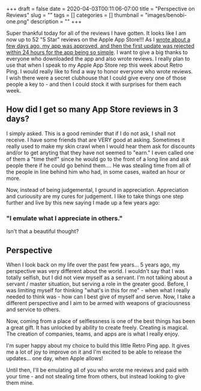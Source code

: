 +++ 
draft = false
date = 2020-04-03T00:11:06-07:00
title = "Perspective on Reviews"
slug = "" 
tags = []
categories = []
thumbnail = "images/benobi-one.png"
description = ""
+++

Super thankful today for all of the reviews I have gotten. It looks like I am now up to 52 "5 Star" reviews on the Apple App Store!!! As I [wrote about a few days ago, my app was approved, and then the first update was rejected within 24 hours for the app being so simple](https://benobi.one/posts/app_store_rejection/). I want to give a big thanks to everyone who downloaded the app and also wrote reviews. I really plan to use that when I speak to my Apple App Store rep this week about Retro Ping. I would really like to find a way to honor everyone who wrote reviews. I wish there were a secret clubhouse that I could give every one of those people a key to - and then I could stock it with surprises for them each week. 

## How did I get so many App Store reviews in 3 days? 

I simply asked. This is a good reminder that if I do not ask, I shall not receive. I have some friends that are VERY good at asking. Sometimes it really used to make my skin crawl when I would hear them ask for discounts and/or to get anyting that they have not seemed to "earn." I even called one of them a "time theif" since he would go to the front of a long line and ask people there if he could go behind them.... He was stealing time from all of the people in line behind him who had, in some cases, waited an hour or more.

Now, instead of being judgemental, I ground in appreciation. Appreciation and curiousity are my cures for judgement. I like to take things one step further and live by this new saying I made up a few years ago:

### "I emulate what I appreciate in others." 

Isn't that a beautiful thought? 

## Perspective 
When I look back on my life over the past few years... 5 years ago, my perspective was very different about the world. I wouldn't say that I was totally selfish, but I did not view myself as a servant. I'm not talking about a servant / master situation, but serving a role in the greater good. Before, I was limiting myself for thinking "what's in this for me" - when what I really needed to think was - how can I best give of myself and serve. Now, I take a different perspective and I aim to be armed with weapons of graciousness and service to others. 

Now, coming from a place of selflessness is one of the best things has been a great gift. It has unlocked by ability to create freely. Creating is magical. The creation of companies, teams, and apps are is what I really enjoy. 

I'm super happy about my choice to build this little Retro Ping app. It gives me a lot of joy to improve on it and I'm excited to be able to release the updates... one day, when Apple allows! 

Until then, I'll be emulating all of you who wrote me reviews and paid with your time - and not stealing time from others, but instead looking to give them mine. 